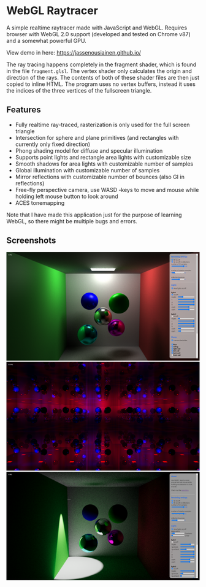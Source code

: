 # WebGL Raytracer
A simple realtime raytracer made with JavaScript and WebGL. Requires browser with WebGL 2.0 support (developed and tested on Chrome v87) and a somewhat powerful GPU.

View demo in here: https://jassenousiainen.github.io/

The ray tracing happens completely in the fragment shader, which is found in the file `fragment.glsl`. The vertex shader only calculates the origin and direction of the rays.
The contents of both of these shader files are then just copied to inline HTML.
The program uses no vertex buffers, instead it uses the indices of the three vertices of the fullscreen triangle.

## Features
- Fully realtime ray-traced, rasterization is only used for the full screen triangle
- Intersection for sphere and plane primitives (and rectangles with currently only fixed direction)
- Phong shading model for diffuse and specular illumination
- Supports point lights and rectangle area lights with customizable size
- Smooth shadows for area lights with customizable number of samples
- Global illumination with customizable number of samples
- Mirror reflections with customizable number of bounces (also GI in reflections)
- Free-fly perspective camera, use WASD -keys to move and mouse while holding left mouse button to look around
- ACES tonemapping

Note that I have made this application just for the purpose of learning WebGL, so there might be multiple bugs and errors.

## Screenshots
![screen1](/screenshots/screenshot1.png?raw=true)
![screen2](/screenshots/screenshot2.png?raw=true)
![screen3](/screenshots/screenshot3.png?raw=true)